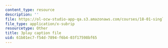 ```yaml
---
content_type: resource
description: ''
file: https://ol-ocw-studio-app-qa.s3.amazonaws.com/courses/18-01-single-variable-calculus-fall-2006/61b01ec7f54d7894f6b403f17598bf65_ryLdyDrBfvI.srt
file_type: application/x-subrip
resourcetype: Other
title: 3play caption file
uid: 61b01ec7-f54d-7894-f6b4-03f17598bf65
---
```

